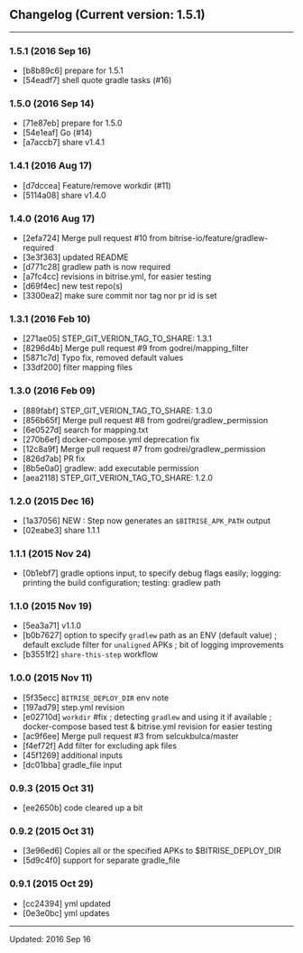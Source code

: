## Changelog (Current version: 1.5.1)

-----------------

### 1.5.1 (2016 Sep 16)

* [b8b89c6] prepare for 1.5.1
* [54eadf7] shell quote gradle tasks (#16)

### 1.5.0 (2016 Sep 14)

* [71e87eb] prepare for 1.5.0
* [54e1eaf] Go (#14)
* [a7accb7] share v1.4.1

### 1.4.1 (2016 Aug 17)

* [d7dccea] Feature/remove workdir (#11)
* [5114a08] share v1.4.0

### 1.4.0 (2016 Aug 17)

* [2efa724] Merge pull request #10 from bitrise-io/feature/gradlew-required
* [3e3f363] updated README
* [d771c28] gradlew path is now required
* [a7fc4cc] revisions in bitrise.yml, for easier testing
* [d69f4ec] new test repo(s)
* [3300ea2] make sure commit nor tag nor pr id is set

### 1.3.1 (2016 Feb 10)

* [271ae05] STEP_GIT_VERION_TAG_TO_SHARE: 1.3.1
* [8296d4b] Merge pull request #9 from godrei/mapping_filter
* [5871c7d] Typo fix, removed default values
* [33df200] filter mapping files

### 1.3.0 (2016 Feb 09)

* [889fabf] STEP_GIT_VERION_TAG_TO_SHARE: 1.3.0
* [856b65f] Merge pull request #8 from godrei/gradlew_permission
* [6e0527d] search for mapping.txt
* [270b6ef] docker-compose.yml deprecation fix
* [12c8a9f] Merge pull request #7 from godrei/gradlew_permission
* [826d7ab] PR fix
* [8b5e0a0] gradlew: add executable permission
* [aea2118] STEP_GIT_VERION_TAG_TO_SHARE: 1.2.0

### 1.2.0 (2015 Dec 16)

* [1a37056] NEW : Step now generates an `$BITRISE_APK_PATH` output
* [02eabe3] share 1.1.1

### 1.1.1 (2015 Nov 24)

* [0b1ebf7] gradle options input, to specify debug flags easily; logging: printing the build configuration; testing: gradlew path

### 1.1.0 (2015 Nov 19)

* [5ea3a71] v1.1.0
* [b0b7627] option to specify `gradlew` path as an ENV (default value) ; default exclude filter for `unaligned` APKs ; bit of logging improvements
* [b3551f2] `share-this-step` workflow

### 1.0.0 (2015 Nov 11)

* [5f35ecc] `BITRISE_DEPLOY_DIR` env note
* [197ad79] step.yml revision
* [e02710d] `workdir` #fix ; detecting `gradlew` and using it if available ; docker-compose based test & bitrise.yml revision for easier testing
* [ac9f6ee] Merge pull request #3 from selcukbulca/master
* [f4ef72f] Add filter for excluding apk files
* [45f1269] additional inputs
* [dc01bba] gradle_file input

### 0.9.3 (2015 Oct 31)

* [ee2650b] code cleared up a bit

### 0.9.2 (2015 Oct 31)

* [3e96ed6] Copies all or the specified APKs to $BITRISE_DEPLOY_DIR
* [5d9c4f0] support for separate gradle_file

### 0.9.1 (2015 Oct 29)

* [cc24394] yml updated
* [0e3e0bc] yml updates

-----------------

Updated: 2016 Sep 16
